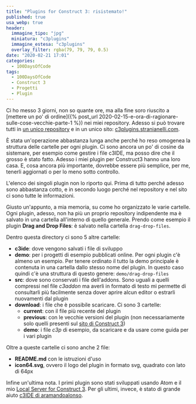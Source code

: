 ```yaml
---
title: "Plugins for Construct 3: risistemato!"
published: true
usa_webp: true
header:
  immagine_tipo: "jpg"
  miniatura: "c3plugins"
  immagine_estesa: "c3plugins"
  overlay_filter: rgba(79, 79, 79, 0.5)
date: "2020-02-21 17:01"
categories:
  - 100DaysOfCode
tags:
  - 100DaysOfCode
  - Construct 3
  - Progetti
  - Plugin
---
```


Ci ho messo 3 giorni, non so quante ore, ma alla fine soro riuscito a [mettere un po' di ordine]({% post_url 2020-02-15-e-ora-di-ragionare-sulle-cose-vecchie-parte-1 %}) nei miei repository. Adesso si può trovare tutti in [un unico repository](https://github.com/el3um4s/construct-plugins-and-addons) e in un unico sito: [c3plugins.stranianelli.com](https://c3plugins.stranianelli.com/).

È stata un'operazione abbastanza lunga anche perché ho reso omogenea la struttura delle cartelle per ogni plugin. Ci sono ancora un po' di cosine da sistemare, per esempio come gestire i file c3IDE, ma posso dire che il grosso è stato fatto. Adesso i miei plugin per Construct3 hanno una loro casa. E, cosa ancora più importante, dovrebbe essere più semplice, per me, tenerli aggiornati o per lo meno sotto controllo.

L'elenco dei singoli plugin non lo riporto qui. Prima di tutto perché adesso sono abbastanza cotto, e in secondo luogo perché nel repository e nel sito ci sono tutte le informazioni.

Giusto un'appunto, a mia memoria, su come ho organizzato le varie cartelle. Ogni plugin, adesso, non ha più un proprio repository indipendente ma è salvato in una cartella all'interno di quello generale. Prendo come esempio il plugin **Drag and Drop Files**: è salvato nella cartella `drag-drop-files`.

Dentro questa directory ci sono 5 altre cartelle:

- **c3ide**: dove vengono salvati i file di sviluppo
- **demo**: per i progetti di esempio pubblicati online. Per ogni plugin c'è almeno un esempio. Per tenere ordinato il tutto la demo principale è contenuta in una cartella dallo stesso nome del plugin. In questo caso quindi c'è una struttura di questo genere: `demo/drag-drop-files`
- **src**: dove sono conservati i file dell'addons. Sono uguali a quelli compressi nel file _c3addon_ ma averli in formato di testo mi permette di consultarli più facilmente senza dover aprire alcun editor o estrarli nuovamenti dal plugin
- **download**: i file che è possibile scaricare. Ci sono 3 cartelle:
  - **current**: con il file più recente del plugin
  - **previous**: con le vecchie versioni del plugin (non necessariamente solo quelli presenti sul [sito di Construct 3](https://www.construct.net/en))
  - **demo**: i file _c3p_ di esempio, da scaricare e da usare come guida per i vari plugin

Oltre a queste cartelle ci sono anche 2 file:

- **README.md** con le istruzioni d'uso
- **icon64.svg**, ovvero il logo del plugin in formato svg, quadrato con lato di 64px

Infine un'ultima nota. I primi plugin sono stati sviluppati usando Atom e il mio [Local Server for Construct 3](https://github.com/el3um4s/local-server-for-construct-3). Per gli ultimi, invece, è stato di grande aiuto [c3IDE di aramandoalonso](https://github.com/armandoalonso/c3IDE).
